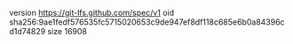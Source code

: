 version https://git-lfs.github.com/spec/v1
oid sha256:9ae1fedf576535fc5715020653c9de947ef8df118c685e6b0a84396cd1d74829
size 16908
